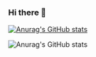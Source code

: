 ### Hi there 👋

[![Anurag's GitHub stats](https://github-readme-stats.vercel.app/api?username=LucasGaldinno)](https://github.com/LucasGaldinno/github-readme-stats)

![Anurag's GitHub stats](https://github-readme-stats.vercel.app/api?username=LucasGaldinno&hide=contribs,prs)


<!--
**LucasGaldinno/LucasGaldinno** is a ✨ _special_ ✨ repository because its `README.md` (this file) appears on your GitHub profile.

Here are some ideas to get you started:

- 🔭 I’m currently working on ...
- 🌱 I’m currently learning ...
- 👯 I’m looking to collaborate on ...
- 🤔 I’m looking for help with ...
- 💬 Ask me about ...
- 📫 How to reach me: ...
- 😄 Pronouns: ...
- ⚡ Fun fact: ...
-->
